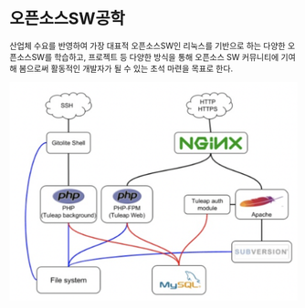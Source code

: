 # 오픈소스SW공학

산업체 수요를 반영하여 가장 대표적 오픈소스SW인 리눅스를 기반으로 하는 다양한
오픈소스SW를 학습하고, 프로젝트 등 다양한 방식을 통해 오픈소스 SW 커뮤니티에 기여해
봄으로써 활동적인 개발자가 될 수 있는 초석 마련을 목표로 한다.


![main_img](./main_img.png)


